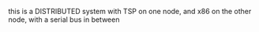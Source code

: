 this is a DISTRIBUTED system with TSP on one node, and x86 on the other node, with a serial bus in between
